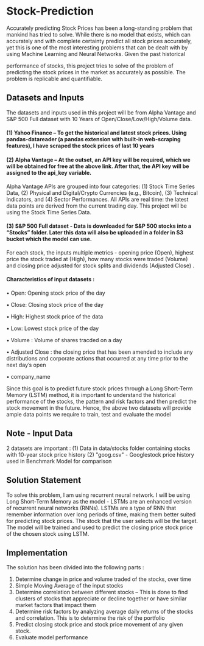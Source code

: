 # Stock-Prediction

Accurately predicting Stock Prices has been a long-standing problem that mankind has tried to solve. While there is no model that exists, which can accurately and with complete certainty predict all stock prices accurately, yet this is one of the most interesting problems that can be dealt with by using Machine Learning and Neural Networks. Given the past historical
   
performance of stocks, this project tries to solve of the problem of predicting the stock prices in the market as accurately as possible. The problem is replicable and quantifiable.

## Datasets and Inputs

The datasets and inputs used in this project will be from Alpha Vantage and S&P 500 Full dataset with 10 Years of Open/Close/Low/High/Volume data.
#### (1)	Yahoo Finance – To get the historical and latest stock prices. Using pandas-datareader (a pandas extension with built-in web-scraping features), I have scraped the stock prices of last 10 years

#### (2)	Alpha Vantage – At the outset, an API key will be required, which we will be obtained for free at the above link. After that, the API key will be assigned to the api_key variable.

Alpha Vantage APIs are grouped into four categories: (1) Stock Time Series Data, (2) Physical and Digital/Crypto Currencies (e.g., Bitcoin), (3) Technical Indicators, and (4) Sector Performances. All APIs are real time: the latest data points are derived from the current trading day. This project will be using the Stock Time Series Data.

#### (3)	S&P 500 Full dataset  - Data is downloaded for S&P 500 stocks into a “Stocks” folder. Later this data will also be uploaded in a folder in S3 bucket which the model can use.


For each stock, the inputs multiple metrics - opening price (Open), highest price the stock traded at (High), how many stocks were traded (Volume) and closing price adjusted for stock splits and dividends (Adjusted Close) . 

#### Characteristics of input datasets :
•	Open: Opening stock price of the day

•	Close: Closing stock price of the day

•	High: Highest stock price of the data

•	Low: Lowest stock price of the day

•	Volume : Volume of shares tracded on a day

•	Adjusted Close : the closing price that has been amended to include any distributions and corporate actions that occurred at any time prior to the next day’s open

•	company_name

Since this goal is to predict future stock prices through a Long Short-Term Memory (LSTM) method, it is important to understand the historical performance of the stocks, the pattern and risk factors and then predict the stock movement in the future. Hence, the above two datasets will provide ample data points we require to train, test and evaluate the model

## Note - Input Data
2 datasets are important :
(1) Data in data/stocks folder containing stocks with 10-year stock price history
(2) "goog.csv" - Googlestock price history used in Benchmark Model for comparison

## Solution Statement
To solve this problem, I am using recurrent neural network.  I will be using Long Short-Term Memory as the model - LSTMs are an enhanced version of recurrent neural networks (RNNs). LSTMs are a type of RNN that remember information over long periods of time, making them better suited for predicting stock prices. The stock that the user selects will be the target. The model will be trained and used to predict the closing price stock price of the chosen stock using LSTM.

## Implementation
The solution has been divided into the following parts :
1) Determine change in price and volume traded of the stocks, over time
3) Simple Moving Average of the input stocks
4) Determine correlation between different stocks – This is done to find clusters of stocks that appreciate or decline together or have similar market factors that impact them
5) Determine risk factors by analyzing average daily returns of the stocks and correlation. This is to determine the risk of the portfolio
6) Predict closing stock price and stock price movement of any given stock. 
7) Evaluate model performance


